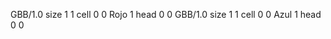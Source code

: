 <gs-board without-header> GBB/1.0
size 1 1
cell 0 0 Rojo 1 
head 0 0
 </gs-board>
<gs-board without-header> GBB/1.0
size 1 1
cell 0 0 Azul 1 
head 0 0 </gs-board>